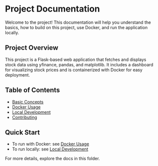 # Project Documentation

Welcome to the project! This documentation will help you understand the basics, how to build on this project, use Docker, and run the application locally.

## Project Overview

This project is a Flask-based web application that fetches and displays stock data using yfinance, pandas, and matplotlib. It includes a dashboard for visualizing stock prices and is containerized with Docker for easy deployment.

## Table of Contents
- [Basic Concepts](basic_concepts.md)
- [Docker Usage](docker.md)
- [Local Development](local_setup.md)
- [Contributing](contributing.md)

## Quick Start

- To run with Docker: see [Docker Usage](docker.md)
- To run locally: see [Local Development](local_setup.md)

For more details, explore the docs in this folder.